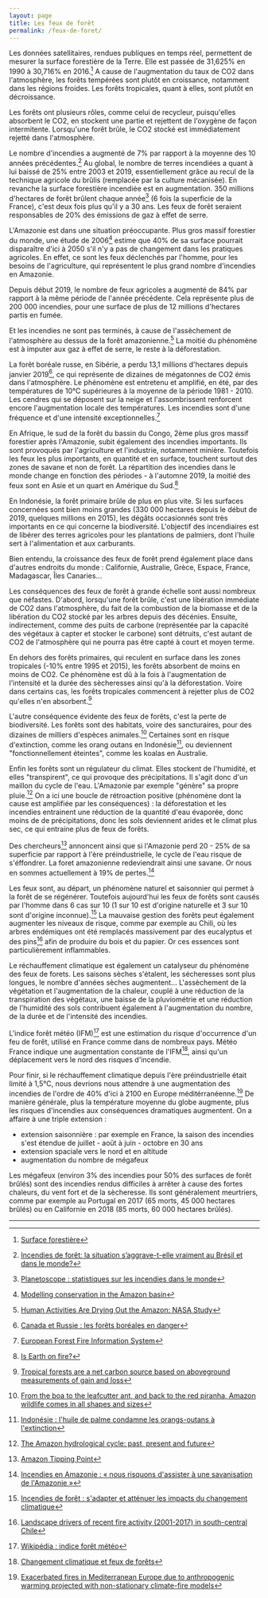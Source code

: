 ```yaml
---
layout: page
title: Les feux de forêt
permalink: /feux-de-foret/
---
```


Les données satellitaires, rendues publiques en temps réel, permettent de mesurer la surface forestière de la Terre. Elle est passée de 31,625% en 1990 à 30,716% en 2016.[^fao] A cause de l'augmentation du taux de CO2 dans l'atmosphère, les forêts tempérées sont plutôt en croissance, notamment dans les régions froides. Les forêts tropicales, quant à elles, sont plutôt en décroissance.

Les forêts ont plusieurs rôles, comme celui de recycleur, puisqu'elles absorbent le CO2, en stockent une partie et rejettent de l'oxygène de façon intermitente. Lorsqu'une forêt brûle, le CO2 stocké est immédiatement rejetté dans l'atmosphère.

Le nombre d'incendies a augmenté de 7% par rapport à la moyenne des 10 années précédentes.[^dan-nepstad-forbes] Au global, le nombre de terres incendiées a quant à lui baissé de 25% entre 2003 et 2019, essentiellement grâce au recul de la technique agricole du brûlis (remplacée par la culture mécanisée). En revanche la surface forestière incendiée est en augmentation. 350 millions d'hectares de forêt brûlent chaque année[^planetoscope] (6 fois la superficie de la France), c'est deux fois plus qu'il y a 30 ans. Les feux de forêt seraient responsables de 20% des émissions de gaz à effet de serre.

L'Amazonie est dans une situation préoccupante. Plus gros massif forestier du monde, une étude de 2006[^nature] estime que 40% de sa surface pourrait disparaître d'ici à 2050 s'il n'y a pas de changement dans les pratiques agricoles. En effet, ce sont les feux déclenchés par l'homme, pour les besoins de l'agriculture, qui représentent le plus grand nombre d'incendies en Amazonie.

Depuis début 2019, le nombre de feux agricoles a augmenté de 84% par rapport à la même période de l'année précédente. Cela représente plus de 200 000 incendies, pour une surface de plus de 12 millions d'hectares partis en fumée.

Et les incendies ne sont pas terminés, à cause de l'assèchement de l'atmosphère au dessus de la forêt amazonienne.[^nasa] La moitié du phénomène est à imputer aux gaz à effet de serre, le reste à la déforestation.

La forêt boréale russe, en Sibérie, a perdu 13,1 millions d'hectares depuis janvier 2019[^greenpeace], ce qui représente de dizaines de mégatonnes de CO2 émis dans l'atmosphère. Le phénomène est entretenu et amplifié, en été, par des températures de 10°C supérieures à la moyenne de la période 1981 - 2010. Les cendres qui se déposent sur la neige et l'assombrissent renforcent encore l'augmentation locale des températures. Les incendies sont d'une fréquence et d'une intensité exceptionnelles.[^cams]

En Afrique, le sud de la forêt du bassin du Congo, 2ème plus gros massif forestier après l'Amazonie, subit également des incendies importants. Ils sont provoqués par l'agriculture et l'industrie, notamment minière. Toutefois les feux les plus importants, en quantité et en surface, touchent surtout des zones de savane et non de forêt. La répartition des incendies dans le monde change en fonction des périodes - à l'automne 2019, la moitié des feux sont en Asie et un quart en Amérique du Sud.[^esa]

En Indonésie, la forêt primaire brûle de plus en plus vite. Si les surfaces concernées sont bien moins grandes (330 000 hectares depuis le début de 2019, quelques millions en 2015), les dégâts occasionnés sont très importants en ce qui concerne la biodiversité. L'objectif des incendiaires est de libérer des terres agricoles pour les plantations de palmiers, dont l'huile sert à l'alimentation et aux carburants.

Bien entendu, la croissance des feux de forêt prend également place dans d'autres endroits du monde : Californie, Australie, Grèce, Espace, France, Madagascar, Îles Canaries...

Les conséquences des feux de forêt à grande échelle sont aussi nombreux que néfastes. D'abord,  lorsqu'une forêt brûle, c'est une libération immédiate de CO2 dans l'atmosphère, du fait de la combustion de la biomasse et de la libération du CO2 stocké par les arbres depuis des décénies. Ensuite, indirectement, comme des puits de carbone (représentée par la capacité des végétaux à capter et stocker le carbone) sont détruits, c'est autant de CO2 de l'atmosphère qui ne pourra pas être capté à court et moyen terme.

En dehors des forêts primaires, qui reculent en surface dans les zones tropicales (-10% entre 1995 et 2015), les forêts absorbent de moins en moins de CO2. Ce phénomène est dû à la fois à l'augmentation de l'intensité et la durée des sècheresses ainsi qu'à la déforestation. Voire dans certains cas, les forêts tropicales commencent à rejetter plus de CO2 qu'elles n'en absorbent.[^science-nature]

L'autre conséquence évidente des feux de forêts, c'est la perte de biodiversité. Les forêts sont des habitats, voire des sancturaires, pour des dizaines de milliers d'espèces animales.[^wwf] Certaines sont en risque d'extinction, comme les orang outans en Indonésie[^orang-outans], ou deviennent "fonctionnellement éteintes", comme les koalas en Australie.

Enfin les forêts sont un régulateur du climat. Elles stockent de l'humidité, et elles "transpirent", ce qui provoque des précipitations. Il s'agit donc d'un maillon du cycle de l'eau. L'Amazonie par exemple "génère" sa propre pluie.[^leeds] On a ici une boucle de rétroaction positive (phénomène dont la cause est amplifiée par les conséquences) : la déforestation et les incendies entrainent une réduction de la quantité d'eau évaporée, donc moins de de précipitations, donc les sols deviennent arides et le climat plus sec, ce qui entraine plus de feux de forêts.

Des chercheurs[^amazon-tipping-point] annoncent ainsi que si l'Amazonie perd 20 - 25% de sa superficie par rapport à l'ère préindustrielle, le cycle de l'eau risque de s'éffondrer. La foret amazonienne redeviendrait ainsi une savane. Or nous en sommes actuellement à 19% de pertes.[^aubertin]

Les feux sont, au départ, un phénomène naturel et saisonnier qui permet à la forêt de se régénérer. Toutefois aujourd'hui les feux de forêts sont causés par l'homme dans 6 cas sur 10 (1 sur 10 est d'origine naturelle et 3 sur 10 sont d'origine inconnue).[^irstea] La mauvaise gestion des forêts peut également augmenter les niveaux de risque, comme par exemple au Chili, où les arbres endémiques ont été remplacés massivement par des eucalyptus et des pins[^plos-one] afin de produire du bois et du papier. Or ces essences sont particulièrement inflammables.

Le réchauffement climatique est également un catalyseur du phénomène des feux de forets. Les saisons sèches s'étalent, les sécheresses sont plus longues, le nombre d'années sèches augmentent... L'assèchement de la végétation et l'augmentation de la chaleur, couplé à une réduction de la transpiration des végétaux, une baisse de la pluviométrie et une réduction de l'humidité des sols contribuent également à l'augmentation du nombre, de la durée et de l'intensité des incendies. 

L'indice forêt météo (IFM)[^ifm] est une estimation du risque d'occurrence d'un feu de forêt, utilisé en France comme dans de nombreux pays. Météo France indique une augmentation constante de l'IFM[^meteo-france], ainsi qu'un déplacement vers le nord des risques d'incendie.

Pour finir, si le réchauffement climatique depuis l'ère préindustrielle était limité à 1,5°C, nous devrions nous attendre à une augmentation des incendies de l'ordre de 40% d'ici à 2100 en Europe méditérranéenne.[^barcelone] De manière générale, plus la température moyenne du globe augmente, plus les risques d'incendies aux conséquences dramatiques augmentent. On a affaire à une triple extension : 

* extension saisonnière : par exemple en France, la saison des incendies s'est étendue de juillet - août à juin - octobre en 30 ans
* extension spaciale vers le nord et en altitude
* augmentation du nombre de mégafeux

Les mégafeux (environ 3% des incendies pour 50% des surfaces de forêt brûlés) sont des incendies rendus difficiles à arrêter à cause des fortes chaleurs, du vent fort et de la sècheresse. Ils sont généralement meurtriers, comme par exemple au Portugal en 2017 (65 morts, 45 000 hectares brûlés) ou en Californie en 2018 (85 morts, 60 000 hectares brûlés).

---

[^fao]: [Surface forestière](https://donnees.banquemondiale.org/indicateur/ag.lnd.frst.zs)

[^nature]: [Modelling conservation in the Amazon basin](https://www.nature.com/articles/nature04389)

[^dan-nepstad-forbes]: [Incendies de forêt: la situation s’aggrave-t-elle vraiment au Brésil et dans le monde?](https://www.lefigaro.fr/sciences/incendies-de-foret-la-situation-s-aggrave-t-elle-vraiment-au-bresil-et-dans-le-monde-20190904)

[^irstea]: [Incendies de forêt : s'adapter et atténuer les impacts du changement climatique](https://www.irstea.fr/fr/toutes-les-actualites/territoires/incendies-de-foret-sadapter-et-attenuer-les-impacts-du-changement)

[^planetoscope]: [Planetoscope : statistiques sur les incendies dans le monde](https://www.planetoscope.com/forets/903-hectares-de-terres-detruits-dans-le-monde-par-des-incendies.html)

[^wwf]: [From the boa to the leafcutter ant, and back to the red piranha, Amazon wildlife comes in all shapes and sizes](https://wwf.panda.org/knowledge_hub/where_we_work/amazon/about_the_amazon/wildlife_amazon/)

[^greenpeace]: [Canada et Russie : les forêts boréales en danger](https://www.greenpeace.fr/canada-russie-forets-boreales-danger/)

[^cams]: [European Forest Fire Information System](https://effis.jrc.ec.europa.eu/)

[^esa]: [Is Earth on fire?](https://www.esa.int/Applications/Observing_the_Earth/Copernicus/Sentinel-3/Is_Earth_on_fire)

[^nasa]: [Human Activities Are Drying Out the Amazon: NASA Study](https://www.jpl.nasa.gov/news/news.php?feature=7533)

[^science-nature]: [Tropical forests are a net carbon source based on aboveground measurements of gain and loss](https://science.sciencemag.org/content/358/6360/230)

[^orang-outans]: [Indonésie : l'huile de palme condamne les orangs-outans à l'extinction](https://www.nationalgeographic.fr/animaux/indonesie-lhuile-de-palme-condamne-les-orangs-outans-lextinction)

[^leeds]: [The Amazon hydrological cycle: past, present and future](https://environment.leeds.ac.uk/see-research-innovation/dir-record/research-projects/508/the-amazon-hydrological-cycle-past-present-and-future)

[^amazon-tipping-point]: [Amazon Tipping Point](https://advances.sciencemag.org/content/4/2/eaat2340)

[^aubertin]: [Incendies en Amazonie : « nous risquons d'assister à une savanisation de l'Amazonie »](https://www.lesechos.fr/monde/ameriques/incendies-en-amazonie-cest-le-symptome-du-changement-climatique-1125882)

[^plos-one]: [Landscape drivers of recent fire activity (2001-2017) in south-central Chile](https://journals.plos.org/plosone/article?id=10.1371/journal.pone.0201195)

[^ifm]:[Wikipédia : indice forêt météo](https://fr.wikipedia.org/wiki/Indice_for%C3%AAt_m%C3%A9t%C3%A9o)

[^meteo-france]: [Changement climatique et feux de forêts](http://www.meteofrance.fr/climat-passe-et-futur/impacts-du-changement-climatique-sur-les-phenomenes-hydrometeorologiques/changement-climatique-et-feux-de-forets)

[^barcelone]: [Exacerbated fires in Mediterranean Europe due to anthropogenic warming projected with non-stationary climate-fire models](https://www.nature.com/articles/s41467-018-06358-z)